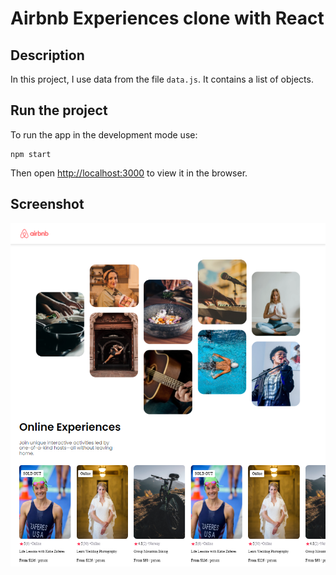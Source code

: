 # Airbnb Experiences clone with React

## Description
In this project, I use data from the file `data.js`. It contains a list of objects.

## Run the project
To run the app in the development mode use: 

    npm start

Then open [http://localhost:3000](http://localhost:3000) to view it in the browser.
## Screenshot

![Screenshot](./demo.png)
